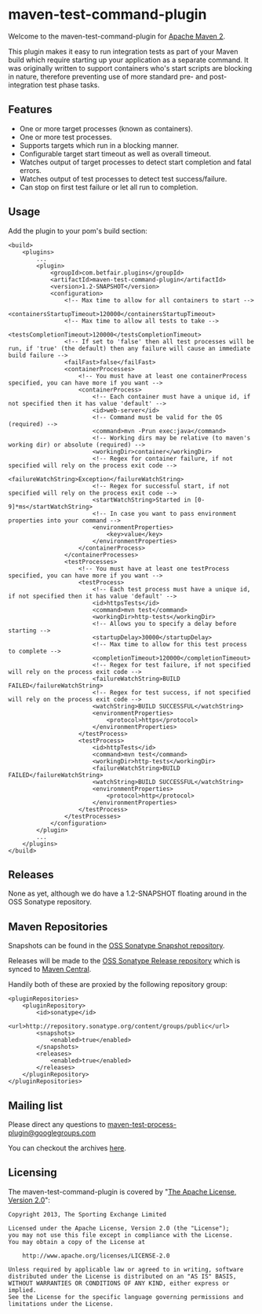 ---
---
maven-test-command-plugin
=========================

Welcome to the maven-test-command-plugin for [Apache Maven 2](http://maven.apache.org).

This plugin makes it easy to run integration tests as part of your Maven build which require starting up your application as a separate command. It was originally written to support containers who's start scripts are blocking in nature, therefore preventing use of more standard pre- and post- integration test phase tasks.

Features
--------

* One or more target processes (known as containers).
* One or more test processes.
* Supports targets which run in a blocking manner.
* Configurable target start timeout as well as overall timeout.
* Watches output of target processes to detect start completion and fatal errors.
* Watches output of test processes to detect test success/failure.
* Can stop on first test failure or let all run to completion.

Usage
-----

Add the plugin to your pom's build section:

    <build>
        <plugins>
            ...
            <plugin>
                <groupId>com.betfair.plugins</groupId>
                <artifactId>maven-test-command-plugin</artifactId>
                <version>1.2-SNAPSHOT</version>
                <configuration>
                    <!-- Max time to allow for all containers to start -->
                    <containersStartupTimeout>120000</containersStartupTimeout>
                    <!-- Max time to allow all tests to take -->
                    <testsCompletionTimeout>120000</testsCompletionTimeout>
                    <!-- If set to 'false' then all test processes will be run, if 'true' (the default) then any failure will cause an immediate build failure -->
                    <failFast>false</failFast>
                    <containerProcesses>
                        <!-- You must have at least one containerProcess specified, you can have more if you want -->
                        <containerProcess>
                            <!-- Each container must have a unique id, if not specified then it has value 'default' -->
                            <id>web-server</id>
                            <!-- Command must be valid for the OS (required) -->
                            <command>mvn -Prun exec:java</command>
                            <!-- Working dirs may be relative (to maven's working dir) or absolute (required) -->
                            <workingDir>container</workingDir>
                            <!-- Regex for container failure, if not specified will rely on the process exit code -->
                            <failureWatchString>Exception</failureWatchString>
                            <!-- Regex for successful start, if not specified will rely on the process exit code -->
                            <startWatchString>Started in [0-9]*ms</startWatchString>
                            <!-- In case you want to pass environment properties into your command -->
                            <environmentProperties>
                                <key>value</key>
                            </environmentProperties>
                        </containerProcess>
                    </containerProcesses>
                    <testProcesses>
                        <!-- You must have at least one testProcess specified, you can have more if you want -->
                        <testProcess>
                            <!-- Each test process must have a unique id, if not specified then it has value 'default' -->
                            <id>httpsTests</id>
                            <command>mvn test</command>
                            <workingDir>http-tests</workingDir>
                            <!-- Allows you to specify a delay before starting -->
                            <startupDelay>30000</startupDelay>
                            <!-- Max time to allow for this test process to complete -->
                            <completionTimeout>120000</completionTimeout>
                            <!-- Regex for test failure, if not specified will rely on the process exit code -->
                            <failureWatchString>BUILD FAILED</failureWatchString>
                            <!-- Regex for test success, if not specified will rely on the process exit code -->
                            <watchString>BUILD SUCCESSFUL</watchString>
                            <environmentProperties>
                                <protocol>https</protocol>
                            </environmentProperties>
                        </testProcess>
                        <testProcess>
                            <id>httpTests</id>
                            <command>mvn test</command>
                            <workingDir>http-tests</workingDir>
                            <failureWatchString>BUILD FAILED</failureWatchString>
                            <watchString>BUILD SUCCESSFUL</watchString>
                            <environmentProperties>
                                <protocol>http</protocol>
                            </environmentProperties>
                        </testProcess>
                    </testProcesses>
                </configuration>
            </plugin>
            ...
		</plugins>
	</build>

Releases
--------

None as yet, although we do have a 1.2-SNAPSHOT floating around in the OSS Sonatype repository.

Maven Repositories
------------------

Snapshots can be found in the [OSS Sonatype Snapshot repository](https://oss.sonatype.org/content/repositories/snapshots).

Releases will be made to the [OSS Sonatype Release repository](https://oss.sonatype.org/content/repositories/releases) which is synced to [Maven Central](http://repo1.maven.org/maven2).

Handily both of these are proxied by the following repository group:

    <pluginRepositories>
        <pluginRepository>
            <id>sonatype</id>
            <url>http://repository.sonatype.org/content/groups/public</url>
            <snapshots>
                <enabled>true</enabled>
            </snapshots>
            <releases>
                <enabled>true</enabled>
            </releases>
        </pluginRepository>
    </pluginRepositories>

Mailing list
------------

Please direct any questions to maven-test-process-plugin@googlegroups.com

You can checkout the archives [here](https://groups.google.com/forum/#!forum/maven-test-process-plugin).

Licensing
---------

The maven-test-command-plugin is covered by "[The Apache License, Version 2.0](http://www.apache.org/licenses/LICENSE-2.0.html)":

    Copyright 2013, The Sporting Exchange Limited
    
    Licensed under the Apache License, Version 2.0 (the "License");
    you may not use this file except in compliance with the License.
    You may obtain a copy of the License at
    
        http://www.apache.org/licenses/LICENSE-2.0
    
    Unless required by applicable law or agreed to in writing, software
    distributed under the License is distributed on an "AS IS" BASIS,
    WITHOUT WARRANTIES OR CONDITIONS OF ANY KIND, either express or implied.
    See the License for the specific language governing permissions and
    limitations under the License.
